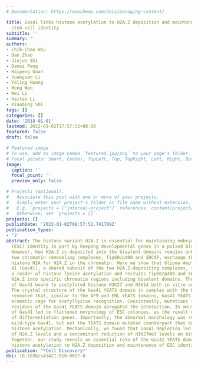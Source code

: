 ```yaml
---
# Documentation: https://wowchemy.com/docs/managing-content/

title: Gas41 links histone acetylation to H2A.Z deposition and maintenance of embryonic
  stem cell identity
subtitle: ''
summary: ''
authors:
- Chih-Chao Hsu
- Dan Zhao
- Jiejun Shi
- Danni Peng
- Haipeng Guan
- Yuanyuan Li
- Yaling Huang
- Hong Wen
- Wei Li
- Haitao Li
- Xiaobing Shi
tags: []
categories: []
date: '2018-01-01'
lastmod: 2022-01-02T17:57:52+08:00
featured: false
draft: false

# Featured image
# To use, add an image named `featured.jpg/png` to your page's folder.
# Focal points: Smart, Center, TopLeft, Top, TopRight, Left, Right, BottomLeft, Bottom, BottomRight.
image:
  caption: ''
  focal_point: ''
  preview_only: false

# Projects (optional).
#   Associate this post with one or more of your projects.
#   Simply enter your project's folder or file name without extension.
#   E.g. `projects = ["internal-project"]` references `content/project/deep-learning/index.md`.
#   Otherwise, set `projects = []`.
projects: []
publishDate: '2022-01-02T09:57:52.741709Z'
publication_types:
- '2'
abstract: The histone variant H2A.Z is essential for maintaining embryonic stem cell
  (ESC) identity in part by keeping developmental genes in a poised bivalent state.
  However, how H2A.Z is deposited into the bivalent domains remains unknown. In mammals,
  two chromatin remodeling complexes, Tip60/p400 and SRCAP, exchange the canonical
  histone H2A for H2A.Z in the chromatin. Here we show that Glioma Amplified Sequence
  41 (Gas41), a shared subunit of the two H2A.Z-depositing complexes, functions as
  a reader of histone lysine acetylation and recruits Tip60/p400 and SRCAP to deposit
  H2A.Z into specific chromatin regions including bivalent domains. The YEATS domain
  of Gas41 bound to acetylated histone H3K27 and H3K14 both in vitro and in cells.
  The crystal structure of the Gas41 YEATS domain in complex with the H3K27ac peptide
  revealed that, similar to the AF9 and ENL YEATS domains, Gas41 YEATS forms a serine-lined
  aromatic cage for acetyllysine recognition. Consistently, mutations in the aromatic
  residues of the Gas41 YEATS domain abrogated the interaction. In mouse ESCs, knockdown
  of Gas41 led to flattened morphology of ESC colonies, as the result of derepression
  of differentiation genes. Importantly, the abnormal morphology was rescued by expressing
  wild-type Gas41, but not the YEATS domain mutated counterpart that does not recognize
  histone acetylation. Mechanically, we found that Gas41 depletion led to reduction
  of H2A.Z levels and a concomitant reduction of H3K27me3 levels on bivalent domains.
  Together, our study reveals an essential role of the Gas41 YEATS domain in linking
  histone acetylation to H2A.Z deposition and maintenance of ESC identity.
publication: '*Cell Discovery*'
doi: 10.1038/s41421-018-0027-0
---
```

